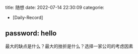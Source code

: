 title: 随想
date: 2022-07-14 22:30:09
categorie:
- [Daily-Record]

password: hello
---
最大的缺点是什么？最大的挫折是什么？选择一家公司的考虑因素















